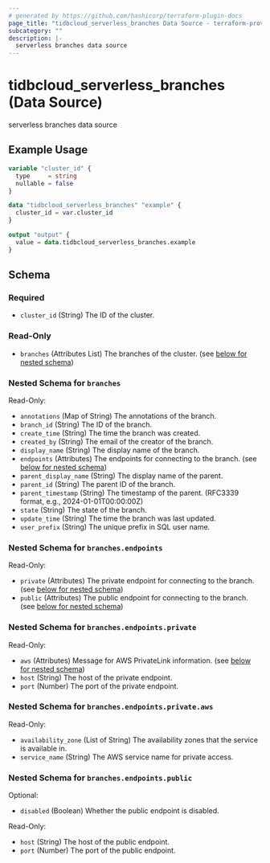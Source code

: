 ```yaml
---
# generated by https://github.com/hashicorp/terraform-plugin-docs
page_title: "tidbcloud_serverless_branches Data Source - terraform-provider-tidbcloud"
subcategory: ""
description: |-
  serverless branches data source
---
```


# tidbcloud_serverless_branches (Data Source)

serverless branches data source

## Example Usage

```terraform
variable "cluster_id" {
  type     = string
  nullable = false
}

data "tidbcloud_serverless_branches" "example" {
  cluster_id = var.cluster_id
}

output "output" {
  value = data.tidbcloud_serverless_branches.example
}
```

<!-- schema generated by tfplugindocs -->
## Schema

### Required

- `cluster_id` (String) The ID of the cluster.

### Read-Only

- `branches` (Attributes List) The branches of the cluster. (see [below for nested schema](#nestedatt--branches))

<a id="nestedatt--branches"></a>
### Nested Schema for `branches`

Read-Only:

- `annotations` (Map of String) The annotations of the branch.
- `branch_id` (String) The ID of the branch.
- `create_time` (String) The time the branch was created.
- `created_by` (String) The email of the creator of the branch.
- `display_name` (String) The display name of the branch.
- `endpoints` (Attributes) The endpoints for connecting to the branch. (see [below for nested schema](#nestedatt--branches--endpoints))
- `parent_display_name` (String) The display name of the parent.
- `parent_id` (String) The parent ID of the branch.
- `parent_timestamp` (String) The timestamp of the parent. (RFC3339 format, e.g., 2024-01-01T00:00:00Z)
- `state` (String) The state of the branch.
- `update_time` (String) The time the branch was last updated.
- `user_prefix` (String) The unique prefix in SQL user name.

<a id="nestedatt--branches--endpoints"></a>
### Nested Schema for `branches.endpoints`

Read-Only:

- `private` (Attributes) The private endpoint for connecting to the branch. (see [below for nested schema](#nestedatt--branches--endpoints--private))
- `public` (Attributes) The public endpoint for connecting to the branch. (see [below for nested schema](#nestedatt--branches--endpoints--public))

<a id="nestedatt--branches--endpoints--private"></a>
### Nested Schema for `branches.endpoints.private`

Read-Only:

- `aws` (Attributes) Message for AWS PrivateLink information. (see [below for nested schema](#nestedatt--branches--endpoints--private--aws))
- `host` (String) The host of the private endpoint.
- `port` (Number) The port of the private endpoint.

<a id="nestedatt--branches--endpoints--private--aws"></a>
### Nested Schema for `branches.endpoints.private.aws`

Read-Only:

- `availability_zone` (List of String) The availability zones that the service is available in.
- `service_name` (String) The AWS service name for private access.



<a id="nestedatt--branches--endpoints--public"></a>
### Nested Schema for `branches.endpoints.public`

Optional:

- `disabled` (Boolean) Whether the public endpoint is disabled.

Read-Only:

- `host` (String) The host of the public endpoint.
- `port` (Number) The port of the public endpoint.
